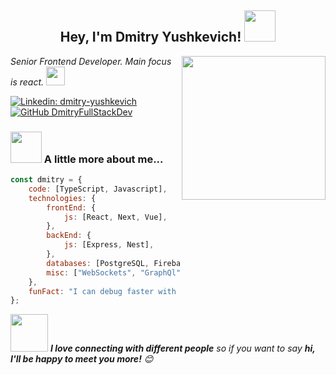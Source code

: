 <h2 align='center'>Hey, I'm Dmitry Yushkevich! <img src="https://media.giphy.com/media/12oufCB0MyZ1Go/giphy.gif" width="50"></h2>
<img align='right' src="https://media.giphy.com/media/M9gbBd9nbDrOTu1Mqx/giphy.gif" width="230">
<p><em>Senior Frontend Developer. Main focus is react.
</a><img src="https://media.giphy.com/media/WUlplcMpOCEmTGBtBW/giphy.gif" width="30"> 
</em></p>

[![Linkedin: dmitry-yushkevich](https://img.shields.io/badge/-dmitryYushkevich-blue?style=flat-square&logo=Linkedin&logoColor=white&link=https://www.linkedin.com/in/dmitry-yushkevich/)](https://www.linkedin.com/in/dmitry-yushkevich/)
[![GitHub DmitryFullStackDev](https://img.shields.io/github/followers/DmitryFullStackDev?label=follow&style=social)](https://github.com/DmitryFullStackDev)

### <img src="https://media.giphy.com/media/VgCDAzcKvsR6OM0uWg/giphy.gif" width="50"> A little more about me...  

```javascript
const dmitry = {
    code: [TypeScript, Javascript],
    technologies: {
        frontEnd: {
            js: [React, Next, Vue],
        },
        backEnd: {
            js: [Express, Nest],
        },
        databases: [PostgreSQL, Firebase],
        misc: ["WebSockets", "GraphQl", "Redux", "Redux-saga", "Redux-toolkit", "React-tables", "React-query", "I18Next", "Jest", "Enzyme", "Webpack", "Parcel", "Rollup", "Eslint", "Stylelint", "Prettier", "Babel"],
    },
    funFact: "I can debug faster with a coffee in hand!"
};
```

<img src="https://media.giphy.com/media/LnQjpWaON8nhr21vNW/giphy.gif" width="60"> <em><b>I love connecting with different people</b> so if you want to say <b>hi, I'll be happy to meet you more!</b> 😊</em>

